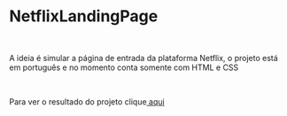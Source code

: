 # NetflixLandingPage
 <br/>
 <p> A ideia é simular a página de entrada da plataforma Netflix, o projeto está em português e no momento conta somente com HTML e CSS</p>
 <br>
 <p>Para ver o resultado do projeto clique<a href="https://yasmimmoraes.github.io/NetflixLandingPage/"> aqui</a>
